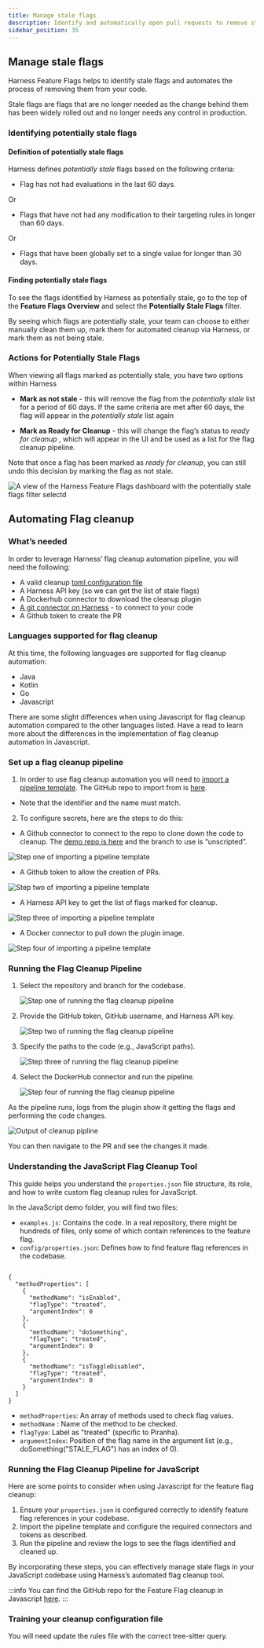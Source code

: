 ```yaml
---
title: Manage stale flags
description: Identify and automatically open pull requests to remove stale feature flags from your code.
sidebar_position: 35
---
```


## Manage stale flags

Harness Feature Flags helps to identify stale flags and automates the process of removing them from your code.

Stale flags are flags that are no longer needed as the change behind them has been widely rolled out and no longer needs any control in production.

### Identifying potentially stale flags

#### Definition of potentially stale flags

Harness defines _potentially stale_ flags based on the following criteria:

- Flag has not had evaluations in the last 60 days.

Or

- Flags that have not had any modification to their targeting rules in longer than 60 days.

Or

- Flags that have been globally set to a single value for longer than 30 days.

#### Finding potentially stale flags

To see the flags identified by Harness as potentially stale, go to the top of the **Feature Flags Overview** and select the **Potentially Stale Flags** filter.

By seeing which flags are potentially stale, your team can choose to either manually clean them up, mark them for automated cleanup via Harness, or mark them as not being stale.

### Actions for Potentially Stale Flags

When viewing all flags marked as potentially stale, you have two options within Harness

- **Mark as not stale** - this will remove the flag from the _potentially stale_ list for a period of 60 days. If the same criteria are met after 60 days, the flag will appear in the _potentially stale_ list again

- **Mark as Ready for Cleanup** - this will change the flag’s status to _ready for cleanup_ , which will appear in the UI and be used as a list for the flag cleanup pipeline.

Note that once a flag has been marked as _ready for cleanup_, you can still undo this decision by marking the flag as not stale.

![A view of the Harness Feature Flags dashboard with the potentially stale flags filter selectd](./static/stale-flags-filter.png)

## Automating Flag cleanup

### What’s needed

In order to leverage Harness’ flag cleanup automation pipeline, you will need the following:

- A valid cleanup [toml configuration file](https://www.google.com/url?q=https://github.com/harness/flag_cleanup/blob/unscripted/docs/1_understanding_rules.md&sa=D&source=docs&ust=1695064949403882&usg=AOvVaw19GoyueRvzdkIJXRnwLyhx)
- A Harness API key (so we can get the list of stale flags)
- A Dockerhub connector to download the cleanup plugin
- [A git connector on Harness](https://developer.harness.io/docs/platform/connectors/code-repositories/ref-source-repo-provider/git-hub-connector-settings-reference/) - to connect to your code
- A Github token to create the PR

### Languages supported for flag cleanup

At this time, the following languages are supported for flag cleanup automation:

- Java
- Kotlin
- Go
- Javascript 

There are some slight differences when using Javascript for flag cleanup automation compared to the other languages listed. Have a read to learn more about the differences in the implementation of flag cleanup automation in Javascript. 

### Set up a flag cleanup pipeline

 1. In order to use flag cleanup automation you will need to [import a pipeline template](https://developer.harness.io/docs/platform/git-experience/import-a-template-from-git/). The GitHub repo to import from is [here](https://github.com/harness/flag_cleanup/blob/unscripted/docs/pipelines/flag_cleanup_pipeline.yaml). 
- Note that the identifier and the name must match.

 2. To configure secrets, here are the steps to do this:

 - A Github connector to connect to the repo to clone down the code to cleanup. The [demo repo is here](https://github.com/harness/flag_cleanup) and the branch to use is “unscripted”.
 
 ![Step one of importing a pipeline template](./static/setting-up-cleanup-1.png)
 
 - A Github token to allow the creation of PRs.
 
 ![Step two of importing a pipeline template](./static/setting-up-cleanup-2.png)
 
 - A Harness API key to get the list of flags marked for cleanup.
 
 ![Step three of importing a pipeline template](./static/setting-up-cleanup-3.png)
 
 - A Docker connector to pull down the plugin image.
 
 ![Step four of importing a pipeline template](./static/setting-up-cleanup-4.png)

 ### Running the Flag Cleanup Pipeline

 1. Select the repository and branch for the codebase.
  
    ![Step one of running the flag cleanup pipeline](./static/running-cleanup-pipeline-1.png)

 2. Provide the GitHub token, GitHub username, and Harness API key.

    ![Step two of running the flag cleanup pipeline](./static/running-cleanup-pipeline-2.png)

 3. Specify the paths to the code (e.g., JavaScript paths).

    ![Step three of running the flag cleanup pipeline](./static/running-cleanup-pipeline-3.png)

 4. Select the DockerHub connector and run the pipeline.

    ![Step four of running the flag cleanup pipeline](./static/running-cleanup-pipeline-4.png)

As the pipeline runs, logs from the plugin show it getting the flags and performing the code changes.

![Output of cleanup pipline](./static/output-of-cleanup-pipeline.png)

You can then navigate to the PR and see the changes it made.

<DocVideo src="https://www.youtube.com/embed/sSP1nxrBwxo?si=dGI7vBmio6pfhWnX" />

### Understanding the JavaScript Flag Cleanup Tool

This guide helps you understand the `properties.json` file structure, its role, and how to write custom flag cleanup rules for JavaScript.

In the JavaScript demo folder, you will find two files:
 - `examples.js`: Contains the code. In a real repository, there might be hundreds of files, only some of which contain references to the feature flag.
 - `config/properties.json`: Defines how to find feature flag references in the codebase.

```

{
  "methodProperties": [
    {
      "methodName": "isEnabled",
      "flagType": "treated",
      "argumentIndex": 0
    },
    {
      "methodName": "doSomething",
      "flagType": "treated",
      "argumentIndex": 0
    },
    {
      "methodName": "isToggleDisabled",
      "flagType": "treated",
      "argumentIndex": 0
    }
  ]
}

```

 - `methodProperties`: An array of methods used to check flag values.
 - `methodName` : Name of the method to be checked.
 - `flagType`: Label as "treated" (specific to Piranha).
 - `argumentIndex`: Position of the flag name in the argument list (e.g., doSomething("STALE_FLAG") has an index of 0).

### Running the Flag Cleanup Pipeline for JavaScript

Here are some points to consider when using Javascript for the feature flag cleanup:
 1. Ensure your `properties.json` is configured correctly to identify feature flag references in your codebase.
 2. Import the pipeline template and configure the required connectors and tokens as described.
 3. Run the pipeline and review the logs to see the flags identified and cleaned up.

By incorporating these steps, you can effectively manage stale flags in your JavaScript codebase using Harness’s automated flag cleanup tool.

:::info
You can find the GitHub repo for the Feature Flag cleanup in Javascript [here](https://github.com/harness/flag_cleanup/blob/main/docs/1.1_understanding_js_rules.md).
:::

### Training your cleanup configuration file

You will need update the rules file with the correct tree-sitter query.

<DocVideo src="https://www.youtube.com/embed/Y22vmMNwPYU?si=W-SHEQlHV-3cNYOg" />
